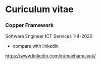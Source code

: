 # Curiculum vitae



### Copper Framework

Software Engineer
ICT Services
1-4-2020









- compare with linkedin

https://www.linkedin.com/in/maxhamulyak/


